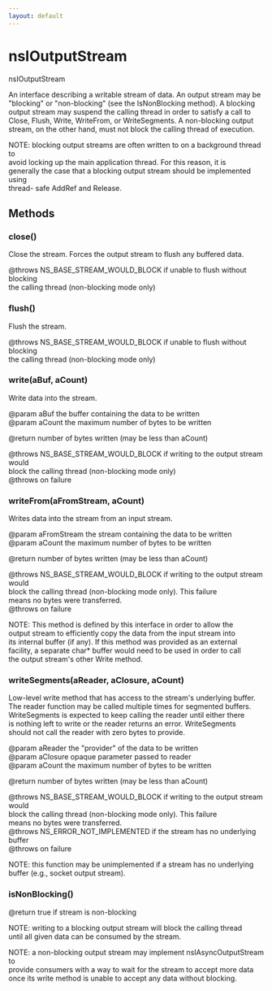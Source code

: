 ```yaml
---
layout: default
---
```


# nsIOutputStream #
  
nsIOutputStream  
  
An interface describing a writable stream of data.  An output stream may be  
"blocking" or "non-blocking" (see the IsNonBlocking method).  A blocking  
output stream may suspend the calling thread in order to satisfy a call to  
Close, Flush, Write, WriteFrom, or WriteSegments.  A non-blocking output  
stream, on the other hand, must not block the calling thread of execution.  
  
NOTE: blocking output streams are often written to on a background thread to  
avoid locking up the main application thread.  For this reason, it is  
generally the case that a blocking output stream should be implemented using  
thread- safe AddRef and Release.  
  

## Methods ##

### close() ###
   
Close the stream. Forces the output stream to flush any buffered data.  
  
@throws NS_BASE_STREAM_WOULD_BLOCK if unable to flush without blocking   
  the calling thread (non-blocking mode only)  
  

### flush() ###
  
Flush the stream.  
  
@throws NS_BASE_STREAM_WOULD_BLOCK if unable to flush without blocking   
  the calling thread (non-blocking mode only)  
  

### write(aBuf, aCount) ###
  
Write data into the stream.  
  
@param aBuf the buffer containing the data to be written  
@param aCount the maximum number of bytes to be written  
  
@return number of bytes written (may be less than aCount)  
  
@throws NS_BASE_STREAM_WOULD_BLOCK if writing to the output stream would  
  block the calling thread (non-blocking mode only)  
@throws <other-error> on failure  
  

### writeFrom(aFromStream, aCount) ###
  
Writes data into the stream from an input stream.  
  
@param aFromStream the stream containing the data to be written  
@param aCount the maximum number of bytes to be written  
  
@return number of bytes written (may be less than aCount)  
  
@throws NS_BASE_STREAM_WOULD_BLOCK if writing to the output stream would  
   block the calling thread (non-blocking mode only). This failure  
   means no bytes were transferred.  
@throws <other-error> on failure  
  
NOTE: This method is defined by this interface in order to allow the  
output stream to efficiently copy the data from the input stream into  
its internal buffer (if any). If this method was provided as an external  
facility, a separate char* buffer would need to be used in order to call  
the output stream's other Write method.  
  

### writeSegments(aReader, aClosure, aCount) ###
  
Low-level write method that has access to the stream's underlying buffer.  
The reader function may be called multiple times for segmented buffers.  
WriteSegments is expected to keep calling the reader until either there  
is nothing left to write or the reader returns an error.  WriteSegments  
should not call the reader with zero bytes to provide.  
  
@param aReader the "provider" of the data to be written  
@param aClosure opaque parameter passed to reader  
@param aCount the maximum number of bytes to be written  
  
@return number of bytes written (may be less than aCount)  
  
@throws NS_BASE_STREAM_WOULD_BLOCK if writing to the output stream would  
   block the calling thread (non-blocking mode only). This failure  
   means no bytes were transferred.  
@throws NS_ERROR_NOT_IMPLEMENTED if the stream has no underlying buffer  
@throws <other-error> on failure  
  
NOTE: this function may be unimplemented if a stream has no underlying  
buffer (e.g., socket output stream).  
  

### isNonBlocking() ###
  
@return true if stream is non-blocking  
  
NOTE: writing to a blocking output stream will block the calling thread  
until all given data can be consumed by the stream.  
  
NOTE: a non-blocking output stream may implement nsIAsyncOutputStream to  
provide consumers with a way to wait for the stream to accept more data  
once its write method is unable to accept any data without blocking.  
  
